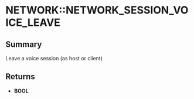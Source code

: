 # NETWORK::NETWORK_SESSION_VOICE_LEAVE

## Summary
Leave a voice session (as host or client)

## Returns
* **BOOL**